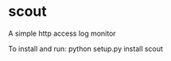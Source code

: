 scout
=====

A simple http access log monitor

To install and run:
    python setup.py install
    scout
